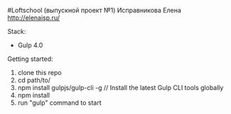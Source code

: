 #Loftschool (выпускной проект №1)
Исправникова Елена
http://elenaisp.ru/

Stack:
 - Gulp 4.0
 
Getting started:

1. clone this repo
2. cd path/to/
3. npm install gulpjs/gulp-cli -g  // Install the latest Gulp CLI tools globally
4. npm install
6. run "gulp" command to start
